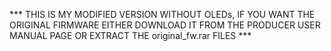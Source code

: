 *** THIS IS MY MODIFIED VERSION WITHOUT OLEDs, IF YOU WANT THE ORIGINAL FIRMWARE EITHER DOWNLOAD IT FROM THE PRODUCER USER MANUAL PAGE OR EXTRACT THE original_fw.rar FILES *** 